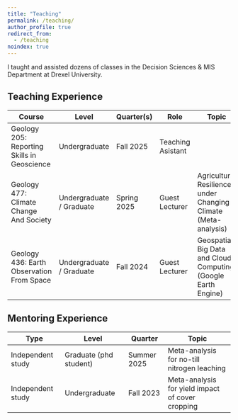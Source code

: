 ```yaml
---
title: "Teaching"
permalink: /teaching/
author_profile: true
redirect_from:
  - /teaching
noindex: true
---
```



I taught and assisted dozens of classes in the Decision Sciences & MIS Department at Drexel University.

## Teaching Experience

| Course | Level | Quarter(s) | Role | Topic |
| ---- | --- | --- | --- |	 --- |	
|Geology 205: Reporting Skills in Geoscience | Undergraduate | Fall 2025 | Teaching Asistant  |
|Geology 477: Climate Change And Society| Undergraduate / Graduate | Spring 2025 | Guest Lecturer | Agricultural Resilience under Changing Climate (Meta-analysis) |
|Geology 436: Earth Observation From Space| Undergraduate / Graduate | Fall 2024 | Guest Lecturer | Geospatial Big Data and Cloud Computing (Google Earth Engine) |



## Mentoring Experience

| Type | Level | Quarter| Topic |
| ---- | --- | --- | --- |
| Independent study | Graduate (phd student)| Summer 2025 | Meta-analysis for no-till nitrogen leaching |
| Independent study | Undergraduate| Fall 2023 | Meta-analysis for yield impact of cover cropping |




